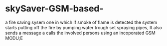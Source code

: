 # skySaver-GSM-based-
a fire saving sysem one in which if smoke of flame is detected the system starts putting off the fire by pumping water trough set spraying pipes, It also sends a message a calls the involved persons using an incoporated GSM MODU;E
